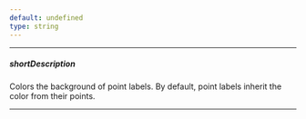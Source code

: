 ```yaml
---
default: undefined
type: string
---
```

---
##### shortDescription
Colors the background of point labels. By default, point labels inherit the color from their points.

---
